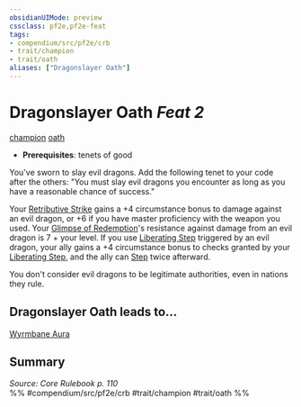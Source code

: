 ```yaml
---
obsidianUIMode: preview
cssclass: pf2e,pf2e-feat
tags:
- compendium/src/pf2e/crb
- trait/champion
- trait/oath
aliases: ["Dragonslayer Oath"]
---
```

# Dragonslayer Oath  *Feat 2*  
[champion](Reference/Rules/Traits/champion.md "Champion Class Trait")  [oath](oath.md "Oath Feat Trait")  

- **Prerequisites**: tenets of good

You've sworn to slay evil dragons. Add the following tenet to your code after the others: "You must slay evil dragons you encounter as long as you have a reasonable chance of success."

Your [Retributive Strike](Reference/Rules/Actions/retributive-strike.md) gains a +4 circumstance bonus to damage against an evil dragon, or +6 if you have master proficiency with the weapon you used. Your [Glimpse of Redemption](glimpse-of-redemption.md)'s resistance against damage from an evil dragon is 7 + your level. If you use [Liberating Step](liberating-step.md) triggered by an evil dragon, your ally gains a +4 circumstance bonus to checks granted by your [Liberating Step](liberating-step.md), and the ally can [Step](step.md) twice afterward.

You don't consider evil dragons to be legitimate authorities, even in nations they rule.

## Dragonslayer Oath leads to...

[Wyrmbane Aura](wyrmbane-aura.md)

## Summary

*Source: Core Rulebook p. 110*  
%% #compendium/src/pf2e/crb #trait/champion #trait/oath %%